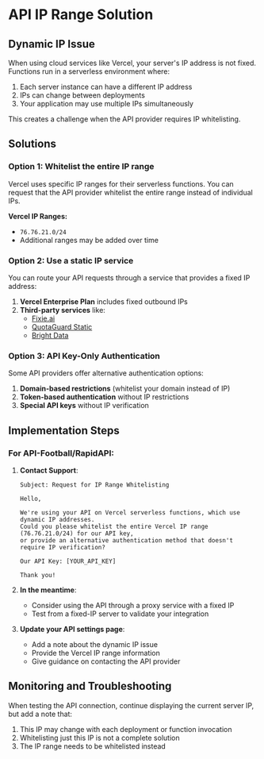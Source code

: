 # API IP Range Solution

## Dynamic IP Issue

When using cloud services like Vercel, your server's IP address is not fixed. Functions run in a serverless environment where:

1. Each server instance can have a different IP address
2. IPs can change between deployments
3. Your application may use multiple IPs simultaneously

This creates a challenge when the API provider requires IP whitelisting.

## Solutions

### Option 1: Whitelist the entire IP range

Vercel uses specific IP ranges for their serverless functions. You can request that the API provider whitelist the entire range instead of individual IPs.

**Vercel IP Ranges:**
- `76.76.21.0/24`
- Additional ranges may be added over time

### Option 2: Use a static IP service

You can route your API requests through a service that provides a fixed IP address:

1. **Vercel Enterprise Plan** includes fixed outbound IPs
2. **Third-party services** like:
   - [Fixie.ai](https://fixie.ai)
   - [QuotaGuard Static](https://www.quotaguard.com/static-ip)
   - [Bright Data](https://brightdata.com/)

### Option 3: API Key-Only Authentication

Some API providers offer alternative authentication options:

1. **Domain-based restrictions** (whitelist your domain instead of IP)
2. **Token-based authentication** without IP restrictions
3. **Special API keys** without IP verification

## Implementation Steps

### For API-Football/RapidAPI:

1. **Contact Support**:
   ```
   Subject: Request for IP Range Whitelisting
   
   Hello,
   
   We're using your API on Vercel serverless functions, which use dynamic IP addresses.
   Could you please whitelist the entire Vercel IP range (76.76.21.0/24) for our API key,
   or provide an alternative authentication method that doesn't require IP verification?
   
   Our API Key: [YOUR_API_KEY]
   
   Thank you!
   ```

2. **In the meantime**:
   - Consider using the API through a proxy service with a fixed IP
   - Test from a fixed-IP server to validate your integration

3. **Update your API settings page**:
   - Add a note about the dynamic IP issue
   - Provide the Vercel IP range information
   - Give guidance on contacting the API provider

## Monitoring and Troubleshooting

When testing the API connection, continue displaying the current server IP, but add a note that:

1. This IP may change with each deployment or function invocation
2. Whitelisting just this IP is not a complete solution
3. The IP range needs to be whitelisted instead
